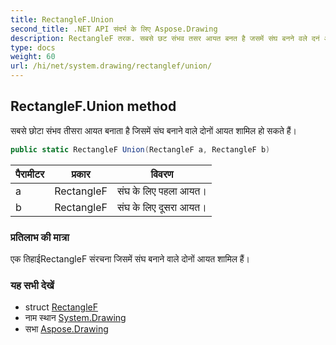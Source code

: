 ```yaml
---
title: RectangleF.Union
second_title: .NET API संदर्भ के लिए Aspose.Drawing
description: RectangleF तरक. सबसे छट संभव तसर आयत बनत है जसमें संघ बनने वले दनं आयत शमल ह सकते हैं
type: docs
weight: 60
url: /hi/net/system.drawing/rectanglef/union/
---
```

## RectangleF.Union method

सबसे छोटा संभव तीसरा आयत बनाता है जिसमें संघ बनाने वाले दोनों आयत शामिल हो सकते हैं।

```csharp
public static RectangleF Union(RectangleF a, RectangleF b)
```

| पैरामीटर | प्रकार | विवरण |
| --- | --- | --- |
| a | RectangleF | संघ के लिए पहला आयत। |
| b | RectangleF | संघ के लिए दूसरा आयत। |

### प्रतिलाभ की मात्रा

एक तिहाईRectangleF संरचना जिसमें संघ बनाने वाले दोनों आयत शामिल हैं।

### यह सभी देखें

* struct [RectangleF](../)
* नाम स्थान [System.Drawing](../../rectanglef/)
* सभा [Aspose.Drawing](../../../)


